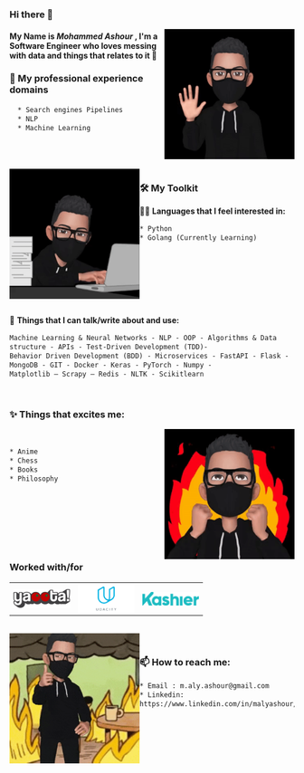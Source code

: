 <style>
table {
    border: 0px !important;
    border-collapse: collapse;
    }
tr, td {
    border: 0px !important;
}
</style>

### Hi there 👋 
<img hight="100" width="230" alt="GIF" align="right" src="assets/hello.gif">  

#### My Name is ***Mohammed Ashour*** , I'm a Software Engineer who loves messing with data and things that relates to it 🤖

###  🔭 My professional experience domains
      * Search engines Pipelines
      * NLP 
      * Machine Learning  
<br>
<br>
<br>
<img hight="100" width="230" alt="GIF" align="left" src="assets/writing.gif">   

### 🛠 My Toolkit

👨‍💻 **Languages that I feel interested in:**  
 
    * Python
    * Golang (Currently Learning)

<br>
<br>
<br>
<br>
<br>
<br>

💬 **Things that I can talk/write about and use:**  

    Machine Learning & Neural Networks - NLP - OOP - Algorithms & Data structure - APIs - Test-Driven Development (TDD)- 
    Behavior Driven Development (BDD) - Microservices - FastAPI - Flask - MongoDB - GIT - Docker - Keras - PyTorch - Numpy - 
    Matplotlib – Scrapy – Redis - NLTK - Scikitlearn
 
 <br>  

### ✨ Things that excites me:
<img hight="100" width="230" alt="GIF" align="right" src="assets/excited.gif">
<br>

    * Anime
    * Chess
    * Books
    * Philosophy 


<br>
<br>
<br>
<br>
<br>
<br>

### Worked with/for

<table  border=0 cellspacing=0 cellpadding=0 rules=none align="center"  overflow-y="hidden">

  <tr>
<td>
<a href= "https://www.yaoota.com" target="_blank" rel="noopener noreferrer"><img hight="100" width="100" alt="Yaoota" align="center" src="assets/yaoota.png"></a> </td> 
<td> <a href= "https://www.udacity.com/" target="_blank" rel="noopener noreferrer"> <img hight="100" width="100" alt="Udacity" align="center" src="assets/udacity.png"> </a> </td>
<td> <a href= "https://kashier.io/" target="_blank" rel="noopener noreferrer"> <img hight="100" width="100" alt="Kashier" align="center" src="assets/kashier.png"> </a> </td>
</table>
<br>


<img hight="100" width="230" alt="contact" align="left" src="assets/contact.gif"> 
<br>  

### 📫 How to reach me:

    * Email : m.aly.ashour@gmail.com
    * Linkedin: https://www.linkedin.com/in/malyashour/


